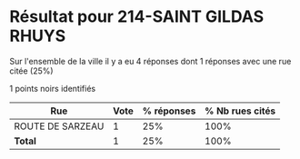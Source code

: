 # Résultat pour 214-SAINT GILDAS RHUYS

Sur l'ensemble de la ville il y a eu 4 réponses dont 1 réponses avec une rue citée (25%)

1 points noirs identifiés

| Rue | Vote | % réponses | % Nb rues cités|
|-----|------|------------|----------------|
| ROUTE DE SARZEAU | 1 | 25% | 100%|
| **Total** | 1 | 25% | 100%|
